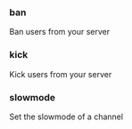 ### ban
Ban users from your server

### kick
Kick users from your server

### slowmode
Set the slowmode of a channel